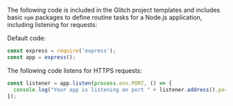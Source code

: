 The following code is included in the Glitch project templates and includes basic `npm` packages to define routine tasks for a Node.js application, including listening for requests:

Default code:

```javascript
const express = require('express');
const app = express();
```

The following code listens for HTTPS requests:

```javascript
const listener = app.listen(process.env.PORT, () => {
  console.log("Your app is listening on port " + listener.address().port);
});
```